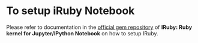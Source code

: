 # To setup iRuby Notebook
Please refer to documentation in the [official gem repository](https://github.com/SciRuby/iruby) of **IRuby: Ruby kernel for Jupyter/IPython Notebook** on how to setup IRuby.
